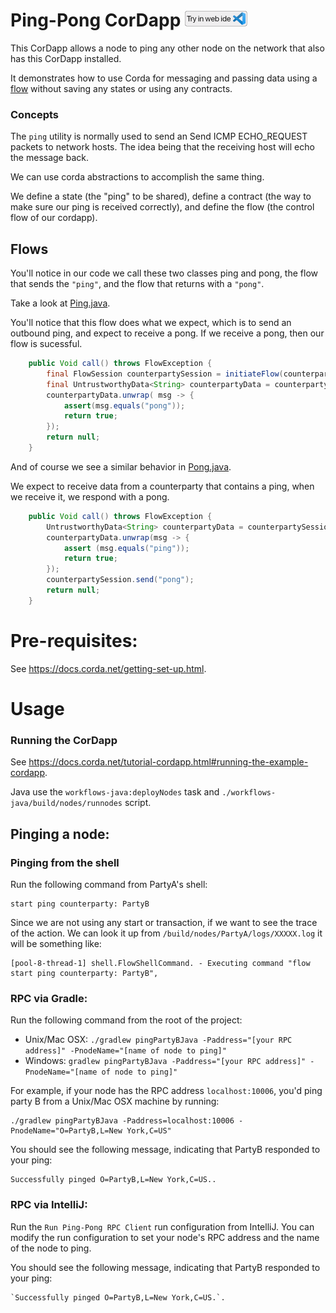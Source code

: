 # Ping-Pong CorDapp [<img src="../../webIDE.png" height=25 />](https://ide.corda.net/?folder=/home/coder/samples-java/Basic/ping-pong)

This CorDapp allows a node to ping any other node on the network that also has this CorDapp installed.

It demonstrates how to use Corda for messaging and passing data using a [flow](https://docs.corda.net/docs/corda-os/flow-state-machines.html#flow-sessions) without saving any states or using any contracts.


### Concepts


The `ping` utility is normally used to send an Send ICMP ECHO_REQUEST packets to network hosts. The idea being that the receiving host will echo the message back.

We can use corda abstractions to accomplish the same thing.

We define a state (the "ping" to be shared), define a contract (the way to make sure our ping is received correctly), and define the flow (the control flow of our cordapp).


## Flows

You'll notice in our code we call these two classes ping and pong, the flow that sends the `"ping"`, and the flow that returns with a `"pong"`.


Take a look at [Ping.java](./workflows-java/src/main/java/net/corda/examples/pingpong/flows/Ping.java#L20-L28).

You'll notice that this flow does what we expect, which is to send an outbound ping, and expect to receive a pong. If we receive a pong, then our flow is sucessful.

```java
    public Void call() throws FlowException {
        final FlowSession counterpartySession = initiateFlow(counterparty);
        final UntrustworthyData<String> counterpartyData = counterpartySession.sendAndReceive(String.class, "ping");
        counterpartyData.unwrap( msg -> {
            assert(msg.equals("pong"));
            return true;
        });
        return null;
    }
```


And of course we see a similar behavior in [Pong.java](./workflows-java/src/main/java/net/corda/examples/pingpong/flows/Pong.java#L22-L30).

We expect to receive data from a counterparty that contains a ping, when we receive it, we respond with a pong.

```java
    public Void call() throws FlowException {
        UntrustworthyData<String> counterpartyData = counterpartySession.receive(String.class);
        counterpartyData.unwrap(msg -> {
            assert (msg.equals("ping"));
            return true;
        });
        counterpartySession.send("pong");
        return null;
    }
```



# Pre-requisites:

See https://docs.corda.net/getting-set-up.html.

# Usage

### Running the CorDapp

See https://docs.corda.net/tutorial-cordapp.html#running-the-example-cordapp.

Java use the `workflows-java:deployNodes` task and `./workflows-java/build/nodes/runnodes` script.
## Pinging a node:


### Pinging from the shell
Run the following command from PartyA's shell:
```
start ping counterparty: PartyB
```
Since we are not using any start or transaction, if we want to see the trace of the action. We can look it up from `/build/nodes/PartyA/logs/XXXXX.log` it will be something like:
```
[pool-8-thread-1] shell.FlowShellCommand. - Executing command "flow start ping counterparty: PartyB",
```


### RPC via Gradle:

Run the following command from the root of the project:

* Unix/Mac OSX: `./gradlew pingPartyBJava -Paddress="[your RPC address]" -PnodeName="[name of node to ping]"`
* Windows: `gradlew pingPartyBJava -Paddress="[your RPC address]" -PnodeName="[name of node to ping]"`

For example, if your node has the RPC address `localhost:10006`, you'd ping party B from a
Unix/Mac OSX machine by running:

    ./gradlew pingPartyBJava -Paddress=localhost:10006 -PnodeName="O=PartyB,L=New York,C=US"

You should see the following message, indicating that PartyB responded to your ping:

    Successfully pinged O=PartyB,L=New York,C=US..

### RPC via IntelliJ:

Run the `Run Ping-Pong RPC Client` run configuration from IntelliJ. You can modify the run
configuration to set your node's RPC address and the name of the node to ping.

You should see the following message, indicating that PartyB responded to your ping:

    `Successfully pinged O=PartyB,L=New York,C=US.`.

